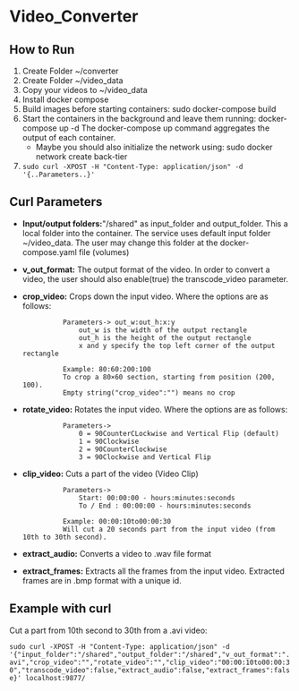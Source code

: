 # Video_Converter

## How to Run
1. Create Folder ~/converter
2. Create Folder ~/video_data
3. Copy your videos to ~/video_data
4. Install docker compose
5. Build images before starting containers: sudo docker-compose build
6. Start the containers in the background and leave them running: docker-compose up -d
   The docker-compose up command aggregates the output of each container.
	- Maybe you should also initialize the network using: sudo docker network create back-tier
7. `sudo curl -XPOST -H "Content-Type: application/json" -d '{..Parameters..}'`

## Curl Parameters

- **Input/output folders:**"/shared" as input_folder and output_folder. 
This a local folder into the container. The service uses default input folder ~/video_data.
The user may change this folder at the docker-compose.yaml file (volumes)

- **v_out_format:** The output format of the video. In order to convert a video, the user should also enable(true) the transcode_video parameter.

- **crop_video:** Crops down the input video. Where the options are as follows:

				Parameters-> out_w:out_h:x:y
					out_w is the width of the output rectangle
					out_h is the height of the output rectangle
					x and y specify the top left corner of the output rectangle

				Example: 80:60:200:100
				To crop a 80×60 section, starting from position (200, 100).
				Empty string("crop_video":"") means no crop

- **rotate_video:** Rotates the input video. Where the options are as follows:

				Parameters->
					0 = 90CounterCLockwise and Vertical Flip (default)
					1 = 90Clockwise
					2 = 90CounterClockwise
					3 = 90Clockwise and Vertical Flip

- **clip_video:** Cuts a part of the video (Video Clip)

				Parameters->
					Start: 00:00:00 - hours:minutes:seconds
					To / End : 00:00:00 - hours:minutes:seconds

				Example: 00:00:10to00:00:30
				Will cut a 20 seconds part from the input video (from 10th to 30th second).

- **extract_audio:** Converts a video to .wav file format

- **extract_frames:** Extracts all the frames from the input video. Extracted frames are in .bmp format with a unique id.

## Example with curl
Cut a part from 10th second to 30th from a .avi video:

`sudo curl -XPOST -H "Content-Type: application/json" -d '{"input_folder":"/shared","output_folder":"/shared","v_out_format":".avi","crop_video":"","rotate_video":"","clip_video":"00:00:10to00:00:30","transcode_video":false,"extract_audio":false,"extract_frames":false}' localhost:9877/`